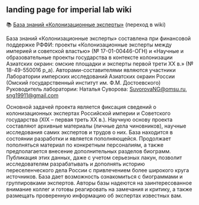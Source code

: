## landing page for imperial lab wiki

📚 [База знаний «Колонизационные эксперты»](https://github.com/intmainreturn00/imperial_lab/wiki) (переход в wiki)


База знаний «Колонизационные эксперты» составлена при финансовой поддержке РФФИ: проекты «Колонизационные эксперты между империей и советской властью» (№ 17-01-00446-ОГН) и «Научные и образовательные проекты государства в контексте колонизации Азиатских окраин: омские площадки и эксперты первой трети XX в.» (№ 18-49-550016 р_а). Авторами-составителями являются участники Лаборатории имперских исследований Азиатских окраин России (Омский государственный институт им. Ф.М. Достоевского) Руководитель лаборатории: Наталья Суворова: SuvorovaNG@omsu.ru, sng19911@gmail.com

Основной задачей проекта является фиксация сведений о колонизационных экспертах Российской империи и Советского государства (XIX – первая треть XX в.). Научную основу проекта составляют архивные материалы (личные дела чиновников), научные исследования самих экспертов и трудов о них. База находится в состоянии разработки и является пополняющейся. Продолжает пополняться материал по конкретным персоналиям, а также предполагается внесение дополнительных разделов биограмм. Публикация этих данных, даже с учетом серьезных лакун, позволит исследователям разрабатывать и дополнять историю переселенческого дела России с привлечением более широкого круга источников. База дает возможность ознакомиться с биограммами и группировками экспертов. Авторы базы надеются на заинтересованное внимание коллег и готовы реагировать на замечания и критику, а также размещать проверенную информацию об экспертах известных вам.

